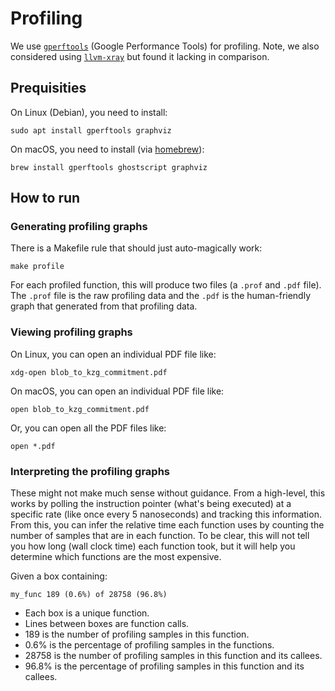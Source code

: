 # Profiling

We use [`gperftools`](https://github.com/gperftools/gperftools) (Google
Performance Tools) for profiling. Note, we also considered using
[`llvm-xray`](https://llvm.org/docs/XRay.html) but found it lacking in
comparison.

## Prequisities

On Linux (Debian), you need to install:
```
sudo apt install gperftools graphviz
```

On macOS, you need to install (via [homebrew](https://brew.sh)):
```
brew install gperftools ghostscript graphviz
```

## How to run

### Generating profiling graphs

There is a Makefile rule that should just auto-magically work:

```
make profile
```

For each profiled function, this will produce two files (a `.prof` and `.pdf`
file). The `.prof` file is the raw profiling data and the `.pdf` is the
human-friendly graph that generated from that profiling data.

### Viewing profiling graphs

On Linux, you can open an individual PDF file like:
```
xdg-open blob_to_kzg_commitment.pdf
```

On macOS, you can open an individual PDF file like:
```
open blob_to_kzg_commitment.pdf
```

Or, you can open all the PDF files like:
```
open *.pdf
```

### Interpreting the profiling graphs

These might not make much sense without guidance. From a high-level, this works
by polling the instruction pointer (what's being executed) at a specific rate
(like once every 5 nanoseconds) and tracking this information. From this, you
can infer the relative time each function uses by counting the number of samples
that are in each function. To be clear, this will not tell you how long (wall
clock time) each function took, but it will help you determine which functions
are the most expensive.

Given a box containing:

```
my_func 189 (0.6%) of 28758 (96.8%)
```

* Each box is a unique function.
* Lines between boxes are function calls.
* 189 is the number of profiling samples in this function.
* 0.6% is the percentage of profiling samples in the functions.
* 28758 is the number of profiling samples in this function and its callees.
* 96.8% is the percentage of profiling samples in this function and its callees.